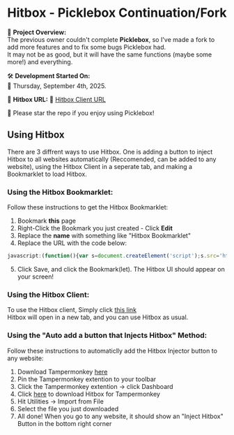 #   Hitbox - Picklebox Continuation/Fork   #

📌 **Project Overview:**<br>
The previous owner couldn't complete **Picklebox**, so I've made a fork to add more features and to fix some bugs Picklebox had.<br> 
It may not be as good, but it will have the same functions (maybe some more!) and everything.

🛠 **Development Started On:**<br>
📅 Thursday, September 4th, 2025.

🚀 **Hitbox URL:**
🔗 [Hitbox Client URL](https://teamhitbox.github.io/hitbox/client/)

📢 Please star the repo if you enjoy using Picklebox!

## Using Hitbox
There are 3 diffrent ways to use Hitbox. One is adding a button to inject Hitbox to all websites automatically (Reccomended, can be added to any website), using the Hitbox Client in a seperate tab, and making a Bookmarklet to load Hitbox.

### Using the Hitbox Bookmarklet:

Follow these instructions to get the Hitbox Bookmarklet:<br>
1. Bookmark <b>this</b> page
2. Right-Click the Bookmark you just created - Click <b>Edit</b>
3. Replace the <b>name</b> with something like "Hitbox Bookmarklet"
4. Replace the URL with the code below:
```javascript
javascript:(function(){var s=document.createElement('script');s.src='https://teamhitbox.github.io/hitbox/client/book.js';s.type='text/javascript';document.head.appendChild(s);})();
```
5. Click Save, and click the Bookmark(let). The Hitbox UI should appear on your screen!

### Using the Hitbox Client:
To use the Hitbox client, Simply click [this link](https://teamhitbox.github.io/hitbox/client/)<br>
Hitbox will open in a new tab, and you can use Hitbox as usual.

### Using the "Auto add a button that Injects Hitbox" Method:

Follow these instructions to automaticlly add the Hitbox Injector button to any website:<br>
1. Download Tampermonkey [here](https://chromewebstore.google.com/detail/tampermonkey/dhdgffkkebhmkfjojejmpbldmpobfkfo)
2. Pin the Tampermonkey extention to your toolbar
3. Click the Tampermonkey extention -> click Dashboard
4. Click [here](https://github.com/teamhitbox/hitbox/raw/refs/heads/main/hitbox-tampermonkey.zip) to download Hitbox for Tampermonkey
5. Hit Utilities -> Import from File
6. Select the file you just downloaded
7. All done! When you go to any website, it should show an "Inject Hitbox" Button in the bottom right corner
